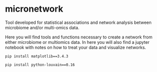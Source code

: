 #  micronetwork
Tool developed for statistical associations and network analysis between microbiome and/or multi-omics data.


Here you will find tools and functions necessary to create a network from either
microbiome or multiomics data. In here you will also find a jupyter notebook with
notes on how to treat your data and visualize networks.

`pip install matplotlib==3.4.3`

`pip install python-louvain==0.16`
